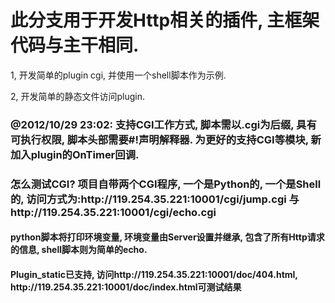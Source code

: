 <h1>此分支用于开发Http相关的插件, 主框架代码与主干相同.</h1>
<p>1, 开发简单的plugin cgi, 并使用一个shell脚本作为示例.</p>
<p>2, 开发简单的静态文件访问plugin.</p>
<h3>@2012/10/29 23:02: 支持CGI工作方式, 脚本需以.cgi为后缀, 具有可执行权限, 脚本头部需要#!声明解释器. 为更好的支持CGI等模块, 新加入plugin的OnTimer回调.</h2>
<h3>怎么测试CGI? 项目自带两个CGI程序, 一个是Python的, 一个是Shell的, 访问方式为:http://119.254.35.221:10001/cgi/jump.cgi 与 http://119.254.35.221:10001/cgi/echo.cgi</h3>
<h4>python脚本将打印环境变量, 环境变量由Server设置并继承, 包含了所有Http请求的信息, shell脚本则为简单的echo.</h4>

<h4>Plugin_static已支持, 访问http://119.254.35.221:10001/doc/404.html, http://119.254.35.221:10001/doc/index.html可测试结果</h4>
